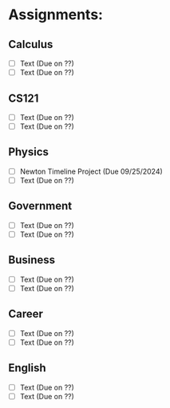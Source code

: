 # Assignments:
## Calculus
- [ ] Text (Due on ??)
- [ ] Text (Due on ??)
## CS121
- [ ] Text (Due on ??)
- [ ] Text (Due on ??)
## Physics
- [ ] Newton Timeline Project (Due 09/25/2024)
- [ ] Text (Due on ??)
## Government
- [ ] Text (Due on ??)
- [ ] Text (Due on ??)
## Business
- [ ] Text (Due on ??)
- [ ] Text (Due on ??)
## Career
- [ ] Text (Due on ??)
- [ ] Text (Due on ??)
## English
- [ ] Text (Due on ??)
- [ ] Text (Due on ??)